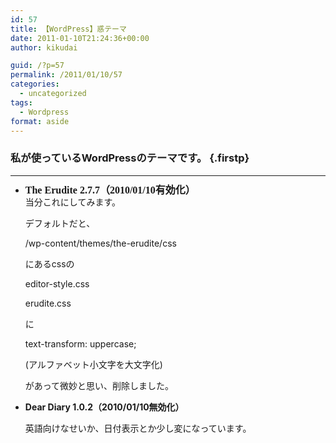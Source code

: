 ```yaml
---
id: 57
title: 【WordPress】惑テーマ
date: 2011-01-10T21:24:36+00:00
author: kikudai

guid: /?p=57
permalink: /2011/01/10/57
categories:
  - uncategorized
tags:
  - Wordpress
format: aside
---
```

### 私が使っているWordPressのテーマです。 {.firstp}

* * *

  * <span style="font-family: constantia, 'hoefler text', 'palatino linotype', serif; letter-spacing: normal; line-height: 16px; font-size: 16px;"><strong>The Erudite 2.7.7（2010/01/10有効化）</strong><br /> </span>当分これにしてみます。
  
    デフォルトだと、
  
    /wp-content/themes/the-erudite/css
  
    にあるcssの
  
    editor-style.css
  
    erudite.css
  
    に
  
    text-transform: uppercase;
  
    (アルファベット小文字を大文字化)
  
    があって微妙と思い、削除しました。
  * **Dear Diary 1.0.2（2010/01/10無効化）**
  
    英語向けなせいか、日付表示とか少し変になっています。